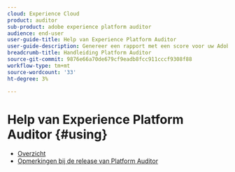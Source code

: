 ```yaml
---
cloud: Experience Cloud
product: auditor
sub-product: adobe experience platform auditor
audience: end-user
user-guide-title: Help van Experience Platform Auditor
user-guide-description: Genereer een rapport met een score voor uw Adobe Experience Cloud-implementatie, met aanwijzingen voor het verbeteren ervan.
breadcrumb-title: Handleiding Platform Auditor
source-git-commit: 9876e66a70de679cf9eadb8fcc911cccf9308f88
workflow-type: tm+mt
source-wordcount: '33'
ht-degree: 3%

---
```



# Help van Experience Platform Auditor {#using}

+ [Overzicht](overview.md)
+ [Opmerkingen bij de release van Platform Auditor](release-notes.md)
